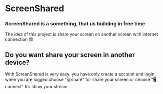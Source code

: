 # ScreenShared

### ScreenShared is a something, that us building in free time

The idea of this project is share your screen on another screen with internet connection 😎


## Do you want share your screen in another device? 
With ScreenShared is very easy. you have only create a account and login, when you are logged choose "💻share" for share your screen or choose "🖥connect" for show your stream.